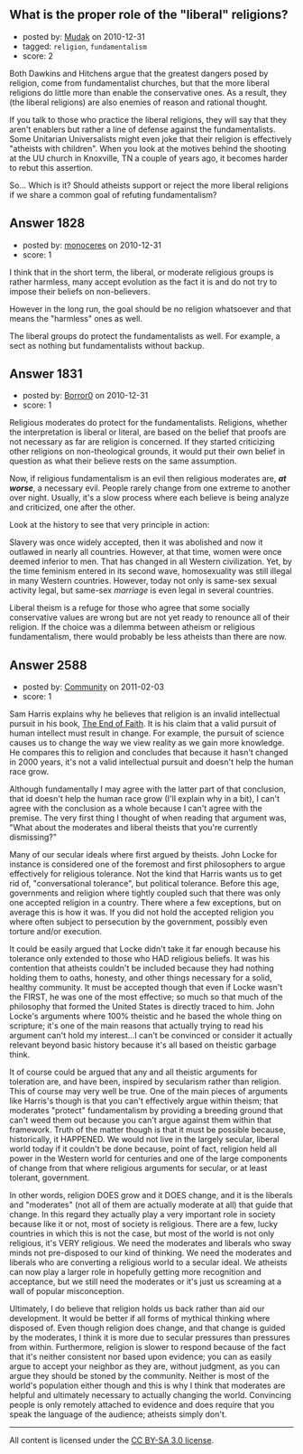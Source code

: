 ## What is the proper role of the "liberal" religions?

- posted by: [Mudak](https://stackexchange.com/users/-1/205-mudak) on 2010-12-31
- tagged: `religion`, `fundamentalism`
- score: 2

Both Dawkins and Hitchens argue that the greatest dangers posed by religion, come from fundamentalist churches, but that the more liberal religions do little more than enable the conservative ones. As a result, they (the liberal religions) are also enemies of reason and rational thought. 

If you talk to those who practice the liberal religions, they will say that they aren't enablers but rather a line of defense against the fundamentalists. Some Unitarian Universalists might even joke that their religion is effectively "atheists with children". When you look at the motives behind the shooting at the UU church in Knoxville, TN a couple of years ago, it becomes harder to rebut this assertion. 

So...  Which is it?  Should atheists support or reject the more liberal religions if we share a common goal of refuting fundamentalism?


## Answer 1828

- posted by: [monoceres](https://stackexchange.com/users/-1/548-monoceres) on 2010-12-31
- score: 1

I think that in the short term, the liberal, or moderate religious groups is rather harmless, many accept evolution as the fact it is and do not try to impose their beliefs on non-believers.

However in the long run, the goal should be no religion whatsoever and that means the "harmless" ones as well.

The liberal groups do protect the fundamentalists as well. For example, a sect as nothing but fundamentalists without backup. 


## Answer 1831

- posted by: [Borror0](https://stackexchange.com/users/-1/484-borror0) on 2010-12-31
- score: 1

Religious moderates do protect for the fundamentalists. Religions, whether the interpretation is liberal or literal, are based on the belief that proofs are not necessary as far are religion is concerned. If they started criticizing other religions on non-theological grounds, it would put their own belief in question as what their believe rests on the same assumption.

Now, if religious fundamentalism is an evil then religious moderates are, ***at worse***, a necessary evil. People rarely change from one extreme to another over night. Usually, it's a slow process where each believe is being analyze and criticized, one after the other. 

Look at the history to see that very principle in action:

Slavery was once widely accepted, then it was abolished and now it outlawed in nearly all countries. However, at that time, women were once deemed inferior to men. That has changed in all Western civilization. Yet, by the time feminism entered in its second wave, homosexuality was still illegal in many Western countries. However, today not only is same-sex sexual activity legal, but same-sex *marriage* is even legal in several countries.

Liberal theism is a refuge for those who agree that some socially conservative values are wrong but are not yet ready to renounce all of their religion. If the choice was a dilemma between atheism or religious fundamentalism, there would probably be less atheists than there are now.


## Answer 2588

- posted by: [Community](https://stackexchange.com/users/-1/-1-community) on 2011-02-03
- score: 1

Sam Harris explains why he believes that religion is an invalid intellectual pursuit in his book, <u>The End of Faith</u>.  It is his claim that a valid pursuit of human intellect must result in change.  For example, the pursuit of science causes us to change the way we view reality as we gain more knowledge.  He compares this to religion and concludes that because it hasn't changed in 2000 years, it's not a valid intellectual pursuit and doesn't help the human race grow.

Although fundamentally I may agree with the latter part of that conclusion, that id doesn't help the human race grow (I'll explain why in a bit), I can't agree with the conclusion as a whole because I can't agree with the premise.  The very first thing I thought of when reading that argument was, "What about the moderates and liberal theists that you're currently dismissing?"

Many of our secular ideals where first argued by theists.  John Locke for instance is considered one of the foremost and first philosophers to argue effectively for religious tolerance.  Not the kind that Harris wants us to get rid of, "conversational tolerance", but political tolerance.  Before this age, governments and religion where tightly coupled such that there was only one accepted religion in a country.  There where a few exceptions, but on average this is how it was.  If you did not hold the accepted religion you where often subject to persecution by the government, possibly even torture and/or execution.

It could be easily argued that Locke didn't take it far enough because his tolerance only extended to those who HAD religious beliefs.  It was his contention that atheists couldn't be included because they had nothing holding them to oaths, honesty, and other things necessary for a solid, healthy community.  It must be accepted though that even if Locke wasn't the FIRST, he was one of the most effective; so much so that much of the philosophy that formed the United States is directly traced to him.  John Locke's arguments where 100% theistic and he based the whole thing on scripture; it's one of the main reasons that actually trying to read his argument can't hold my interest...I can't be convinced or consider it actually relevant beyond basic history because it's all based on theistic garbage think.

It of course could be argued that any and all theistic arguments for toleration are, and have been, inspired by secularism rather than religion.  This of course may very well be true.  One of the main pieces of arguments like Harris's though is that you can't effectively argue within theism; that moderates "protect" fundamentalism by providing a breeding ground that can't weed them out because you can't argue against them within that framework.  Truth of the matter though is that it must be possible because, historically, it HAPPENED.  We would not live in the largely secular, liberal world today if it couldn't be done because, point of fact, religion held all power in the Western world for centuries and one of the large components of change from that where religious arguments for secular, or at least tolerant, government.

In other words, religion DOES grow and it DOES change, and it is the liberals and "moderates" (not all of them are actually moderate at all) that guide that change.  In this regard they actually play a very important role in society because like it or not, most of society is religious.  There are a few, lucky countries in which this is not the case, but most of the world is not only religious, it's VERY religious.  We need the moderates and liberals who sway minds not pre-disposed to our kind of thinking.  We need the moderates and liberals who are converting a religious world to a secular ideal.  We atheists can now play a larger role in hopefully getting more recognition and acceptance, but we still need the moderates or it's just us screaming at a wall of popular misconception.

Ultimately, I do believe that religion holds us back rather than aid our development.  It would be better if all forms of mythical thinking where disposed of.  Even though religion does change, and that change is guided by the moderates, I think it is more due to secular pressures than pressures from within.  Furthermore, religion is slower to respond because of the fact that it's neither consistent nor based upon evidence; you can as easily argue to accept your neighbor as they are, without judgment, as you can argue they should be stoned by the community.  Neither is most of the world's population either though and this is why I think that moderates are helpful and ultimately necessary to actually changing the world.  Convincing people is only remotely attached to evidence and does require that you speak the language of the audience;  atheists simply don't.



---

All content is licensed under the [CC BY-SA 3.0 license](https://creativecommons.org/licenses/by-sa/3.0/).
